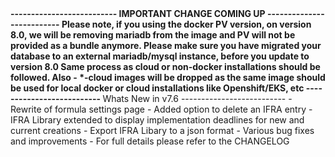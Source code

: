 <strong>
--------------------------
IMPORTANT CHANGE COMING UP
--------------------------
Please note, if you using the docker PV version, on version 8.0, 
we will be removing mariadb from the image and PV will not be provided as a bundle anymore.
Please make sure you have migrated your database to an external mariadb/mysql instance,
before you update to version 8.0
Same process as cloud or non-docker installations should be followed.
Also - *-cloud images will be dropped as the same image should be used for local docker or
cloud installations like Openshift/EKS, etc
--------------------------
</strong>
Whats New in v7.6
--------------------------
- Rewrite of formula settings page 
- Added option to delete an IFRA entry
- IFRA Library extended to display implementation deadlines for new and current creations
- Export IFRA Libary to a json format
- Various bug fixes and improvements
- For full details please refer to the CHANGELOG
